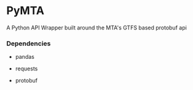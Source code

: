 # PyMTA
A Python API Wrapper built around the MTA's GTFS based protobuf api


### Dependencies

- pandas

- requests

- protobuf
